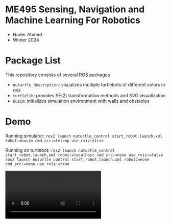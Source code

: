 # ME495 Sensing, Navigation and Machine Learning For Robotics
* Nader Ahmed
* Winter 2024
# Package List
This repository consists of several ROS packages
- `nuturtle_description`: visualizes multiple turtlebots of different colors in rviz
- `turtlelib`: provides SE(2) transformation methods and SVG visualization
- `nusim`: initializes simulation environment with walls and obstacles


# Demo

Running simulator:
`ros2 launch nuturtle_control start_robot.launch.xml robot:=nusim cmd_src:=teleop use_rviz:=true`

Running on turtlebot:
`ros2 launch nuturtle_control start_robot.launch.xml robot:=localhost cmd_src:=none use_rviz:=false`
`ros2 launch nuturtle_control start_robot.launch.xml robot:=none cmd_src:=none use_rviz:=true`


<video src="https://github.com/ME495-Navigation/slam-project-nahder/assets/71537050/53fe6094-3c2d-410a-861c-9a2a37c1fa53"></video>

